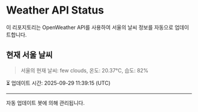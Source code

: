 
# Weather API Status

이 리포지토리는 OpenWeather API를 사용하여 서울의 날씨 정보를 자동으로 업데이트합니다.

## 현재 서울 날씨
> 서울의 현재 날씨: few clouds, 온도: 20.37°C, 습도: 82%

⏳ 업데이트 시간: 2025-09-29 11:39:15 (UTC)

---
자동 업데이트 봇에 의해 관리됩니다.
